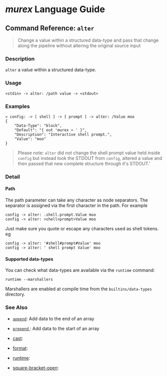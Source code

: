 # _murex_ Language Guide

## Command Reference: `alter`

> Change a value within a structured data-type and pass that change along the pipeline without altering the original source input

### Description

`alter` a value within a structured data-type.

### Usage

    <stdin> -> alter: /path value -> <stdout>

### Examples

    » config: -> [ shell ] -> [ prompt ] -> alter: /Value moo
    {
        "Data-Type": "block",
        "Default": "{ out 'murex » ' }",
        "Description": "Interactive shell prompt.",
        "Value": "moo"
    }
    
> Please note: `alter` did not change the shell prompt value held inside `config`
> but instead took the STDOUT from `config`, altered a value and then passed that
> new complete structure through it's STDOUT.'

### Detail

#### Path

The path parameter can take any character as node separators. The separator is
assigned via the first character in the path. For example

    config -> alter: .shell.prompt.Value moo
    config -> alter: >shell>prompt>Value moo
    
Just make sure you quote or escape any characters used as shell tokens. eg

    config -> alter: '#shell#prompt#Value' moo
    config -> alter: ' shell prompt Value' moo
    
#### Supported data-types

You can check what data-types are available via the `runtime` command:

    runtime --marshallers
    
Marshallers are enabled at compile time from the `builtins/data-types` directory.

### See Also

* [`append`](../commands/append.md):
  Add data to the end of an array
* [`prepend` ](../commands/prepend.md):
  Add data to the start of an array
* [cast](../commands/cast.md):
  
* [format](../commands/format.md):
  
* [runtime](../commands/runtime.md):
  
* [square-bracket-open](../commands/square-bracket-open.md):
  